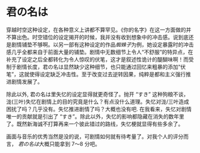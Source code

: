 # 君の名は

穿越时空这种设定，在各种意义上讲都不算罕见。《你的名字》在这一方面做的并不算出色。时空错位的设定揭开的时候，我并没有收到想象中的冲击感。说到底还是剧情铺垫不够啊。以另一部有这种设定的作品*蜘蛛子*为例，她设定暴露时的冲击感几乎全都来自于前面大量的铺垫。剧情中无数细节上令人“不舒服”的特异点，在补充了设定之后全都转化为令人惊叹的伏笔，这才是叙述性诡计的醍醐味啊！而受制于剧情长度，君の名は显然缺少这种细节，也只能通过回忆来粗暴的添加“伏笔”，这就使得设定缺乏冲击性。至于改变过去逆转因果，纯粹是都和主义强行推进剧情发展了。

除此以外, 君の名は里失忆的设定显得就更奇怪了。抛开 “すき” 这种狗粮不谈，泷(三叶)失忆在剧情上的目的究竟是什么？有点没什么道理。失忆对泷/三叶造成困扰了吗？几乎没有。失忆推进剧情了吗？大概也没有吧. 在我看来，失忆对剧情唯一的贡献就是引出了 “すき”。除此以外，失忆的影响都隐藏在消失的数年里了。既然新海诚不打算再来一个彼此错过的路线，失忆梗就显得有些多余了。

画面与音乐的优秀当然是没的说，可剧情如何就有待考量了。对我个人的评分而言， *君の名は*大概只能拿到 7～8 分吧。
